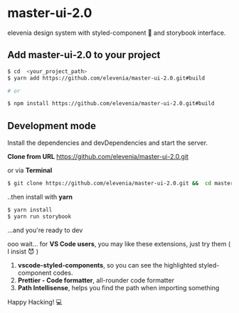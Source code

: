 # master-ui-2.0

elevenia design system with styled-component 💅 and storybook interface.



## Add master-ui-2.0 to your project

```sh
$ cd  <your_project_path>
$ yarn add https://github.com/elevenia/master-ui-2.0.git#build

# or

$ npm install https://github.com/elevenia/master-ui-2.0.git#build
```

  
## Development mode

Install the dependencies and devDependencies and start the server.

**Clone from URL** https://github.com/elevenia/master-ui-2.0.git

or via **Terminal**

```sh
$ git clone https://github.com/elevenia/master-ui-2.0.git &&  cd master-ui
```
..then install with **yarn**
```sh
$ yarn install
$ yarn run storybook
```
...and you're ready to dev

ooo wait... for **VS Code users**, you may like these extensions, just try them ( I insist 😈 )

 1. **vscode-styled-components**, so you can see the highlighted styled-component codes.
 2. **Prettier - Code formatter**, all-rounder code formatter
 3. **Path Intellisense**, helps you find the path when importing something 

Happy Hacking! 💻
